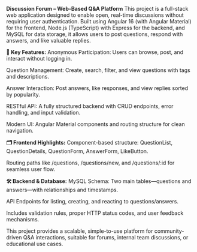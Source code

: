 **Discussion Forum – Web-Based Q&A Platform**
This project is a full-stack web application designed to enable open, real-time discussions without requiring user authentication. Built using Angular 16 (with Angular Material) for the frontend, Node.js (TypeScript) with Express for the backend, and MySQL for data storage, it allows users to post questions, respond with answers, and like valuable replies.

**🔧 Key Features:**
Anonymous Participation: Users can browse, post, and interact without logging in.

Question Management: Create, search, filter, and view questions with tags and descriptions.

Answer Interaction: Post answers, like responses, and view replies sorted by popularity.

RESTful API: A fully structured backend with CRUD endpoints, error handling, and input validation.

Modern UI: Angular Material components and routing structure for clean navigation.

**🗂️ Frontend Highlights:**
Component-based structure: QuestionList, QuestionDetails, QuestionForm, AnswerForm, LikeButton.

Routing paths like /questions, /questions/new, and /questions/:id for seamless user flow.

**🛠️ Backend & Database:**
MySQL Schema: Two main tables—questions and answers—with relationships and timestamps.

API Endpoints for listing, creating, and reacting to questions/answers.

Includes validation rules, proper HTTP status codes, and user feedback mechanisms.

This project provides a scalable, simple-to-use platform for community-driven Q&A interactions, suitable for forums, internal team discussions, or educational use cases.
